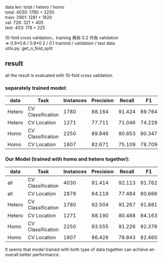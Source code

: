 data len: total / hetero / homo  
total: 4030: 1780 + 2250  
train: 2901: 1281 + 1620  
val: 726: 321 + 405  
test: 403: 178 + 225

10-fold cross validation，training 再拆 0.2 作為 validation  
=> 0.9\*0.8 / 0.9\*0.2 / 0.1 trainind / validation / test data  
utils.py: get_n_fold_split

## result

all the result is evaluated with 10-fold cross validation.

### separately trained model:

| data   | Task              | Instances | Precision | Recall | F1     | Accuracy |
| ------ | ----------------- | --------- | --------- | ------ | ------ | -------- |
| Hetero | CV Classification | 1780      | 88.164    | 91.424 | 89.764 | 85.112   |
| Hetero | CV Location       | 1271      | 77.711    | 71.046 | 74.229 | 71.046   |
| Homo   | CV Classification | 2250      | 89.846    | 90.853 | 90.347 | 86.133   |
| Homo   | CV Location       | 1607      | 82.671    | 75.109 | 78.709 | 75.109   |

### Our Model (trained with homo and hetero together):

| data   | Task              | Instances | Precision | Recall | F1     | Accuracy |
| ------ | ----------------- | --------- | --------- | ------ | ------ | -------- |
| all    | CV Classification | 4030      | 91.414    | 92.113 | 91.762 | 88.189   |
| all    | CV Location       | 2878      | 84.119    | 77.484 | 80.666 | 77.484   |
| Hetero | CV Classification | 1780      | 92.504    | 91.267 | 91.881 | 88.483   |
| Hetero | CV Location       | 1271      | 88.190    | 80.488 | 84.163 | 80.488   |
| Homo   | CV Classification | 2250      | 93.555    | 91.226 | 92.376 | 89.244   |
| Homo   | CV Location       | 1607      | 86.426    | 78.843 | 82.460 | 78.843   |

It seems that model trained with both type of data together can achieve an overall better performance.
